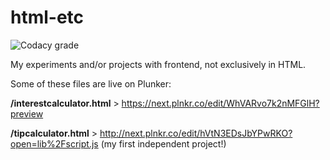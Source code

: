 # html-etc
![Codacy grade](https://img.shields.io/codacy/grade/65780baf22924cbb86024721dddaacf0?color=blueviolet&style=plastic)


My experiments and/or projects with frontend, not exclusively in HTML.

Some of these files are live on Plunker:

**/interestcalculator.html** > https://next.plnkr.co/edit/WhVARvo7k2nMFGlH?preview


**/tipcalculator.html** > http://next.plnkr.co/edit/hVtN3EDsJbYPwRKO?open=lib%2Fscript.js (my first independent project!)
